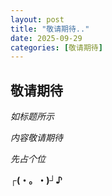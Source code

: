 ```yaml
---
layout: post
title: "敬请期待.."
date: 2025-09-29
categories: [敬请期待]
---
```


## 敬请期待

*如标题所示*

*内容敬请期待*

*先占个位*

**┌⁠(⁠・⁠。⁠・⁠)⁠┘⁠♪**